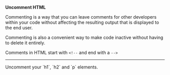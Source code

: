 **Uncomment HTML**

Commenting is a way that you can leave comments for other developers within your code without affecting the resulting output that is displayed to the end user.

Commenting is also a convenient way to make code inactive without having to delete it entirely.

Comments in HTML start with `<!--` and end with a `-->`
<hr>
Uncomment your `h1`, `h2` and `p` elements.
